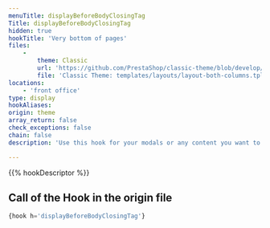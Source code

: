 ```yaml
---
menuTitle: displayBeforeBodyClosingTag
Title: displayBeforeBodyClosingTag
hidden: true
hookTitle: 'Very bottom of pages'
files:
    -
        theme: Classic
        url: 'https://github.com/PrestaShop/classic-theme/blob/develop/templates/layouts/layout-both-columns.tpl'
        file: 'Classic Theme: templates/layouts/layout-both-columns.tpl'
locations:
    - 'front office'
type: display
hookAliases: 
origin: theme
array_return: false
check_exceptions: false
chain: false
description: 'Use this hook for your modals or any content you want to load at the very end'

---
```


{{% hookDescriptor %}}

## Call of the Hook in the origin file

```php
{hook h='displayBeforeBodyClosingTag'}
```
